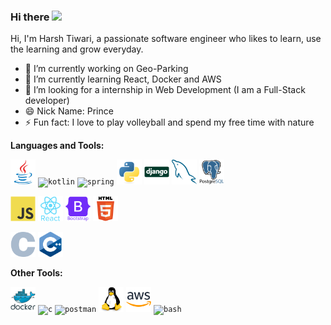 ### Hi there <img src="https://raw.githubusercontent.com/MartinHeinz/MartinHeinz/master/wave.gif" width="30px">

<!-- **princewillzz/princewillzz** is a ✨ _special_ ✨ repository because its `README.md` (this file) appears on your GitHub profile. -->

Hi, I'm Harsh Tiwari, a passionate software engineer who likes to learn, use the learning and grow everyday.

-   🔭 I’m currently working on Geo-Parking
-   🌱 I’m currently learning React, Docker and AWS
-   👯 I’m looking for a internship in Web Development (I am a Full-Stack developer)
    <!-- - 👯 I’m looking to collaborate on ... -->
    <!-- - 🤔 I’m looking for help with ... -->
    <!-- - 💬 Ask me about ... -->
    <!-- - 📫 How to reach me: ... -->
-   😄 Nick Name: Prince
-   ⚡ Fun fact: I love to play volleyball and spend my free time with nature

**Languages and Tools:**

<code><img src="https://raw.githubusercontent.com/devicons/devicon/master/icons/java/java-original.svg" alt="c" width="40" height="40"/></code>
<code><img src="https://www.vectorlogo.zone/logos/kotlinlang/kotlinlang-icon.svg" alt="kotlin" width="40" height="40"/></code>
<code><img src="https://www.vectorlogo.zone/logos/springio/springio-icon.svg" alt="spring" width="40" height="40"/></code>
<code><img src="https://raw.githubusercontent.com/devicons/devicon/master/icons/python/python-original.svg" alt="c" width="40" height="40"/></code>
<code><img src="https://raw.githubusercontent.com/devicons/devicon/master/icons/django/django-original.svg" alt="c" width="40" height="40"/></code>
<code><img src="https://raw.githubusercontent.com/devicons/devicon/master/icons/mysql/mysql-original.svg" alt="c" width="40" height="40"/></code>
<code><img src="https://raw.githubusercontent.com/devicons/devicon/master/icons/postgresql/postgresql-original-wordmark.svg" alt="c" width="40" height="40"/></code>

<code><img src="https://raw.githubusercontent.com/devicons/devicon/master/icons/javascript/javascript-original.svg" alt="c" width="40" height="40"/></code>
<code><img src="https://raw.githubusercontent.com/devicons/devicon/master/icons/react/react-original-wordmark.svg" alt="c" width="40" height="40"/></code>
<code><img src="https://raw.githubusercontent.com/devicons/devicon/master/icons/bootstrap/bootstrap-plain-wordmark.svg" alt="bootstrap" width="40" height="40"/></code>
<code><img src="https://raw.githubusercontent.com/devicons/devicon/master/icons/html5/html5-original-wordmark.svg" alt="html5" width="40" height="40"/></code>

<code><img src="https://raw.githubusercontent.com/devicons/devicon/master/icons/c/c-original.svg" alt="c" width="40" height="40"/></code>
<code><img src="https://raw.githubusercontent.com/devicons/devicon/master/icons/cplusplus/cplusplus-original.svg" alt="c" width="40" height="40"/></code>

**Other Tools:**

<code><img src="https://raw.githubusercontent.com/devicons/devicon/master/icons/docker/docker-original-wordmark.svg" alt="c" width="40" height="40"/></code>
<code><img src="https://www.vectorlogo.zone/logos/git-scm/git-scm-icon.svg" alt="c" width="40" height="40"/></code>
<code><img src="https://www.vectorlogo.zone/logos/getpostman/getpostman-icon.svg" alt="postman" width="40" height="40"/></code>
<code><img src="https://raw.githubusercontent.com/devicons/devicon/master/icons/linux/linux-original.svg" alt="c" width="40" height="40"/></code>
<code><img src="https://raw.githubusercontent.com/devicons/devicon/master/icons/amazonwebservices/amazonwebservices-original-wordmark.svg" alt="aws" width="40" height="40"/></code>
<code><img src="https://www.vectorlogo.zone/logos/gnu_bash/gnu_bash-icon.svg" alt="bash" width="40" height="40"/></code>




